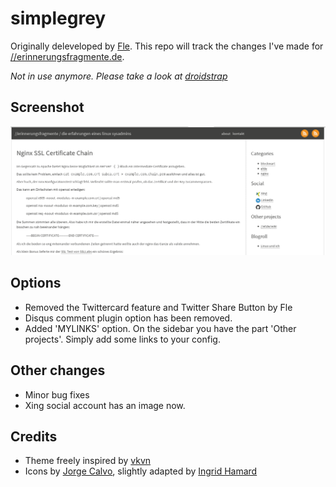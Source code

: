 # simplegrey #

Originally deleveloped by [Fle](https://github.com/fle/pelican-simplegrey).
This repo will track the changes I've made for [//erinnerungsfragmente.de](https://erinnerungsfragmente.de).

*Not in use anymore. Please take a look at [droidstrap](https://github.com/rullmann/droidstrap)*

## Screenshot ##

![screenshot](screenshot.png)

## Options ##

* Removed the Twittercard feature and Twitter Share Button by Fle
* Disqus comment plugin option has been removed.
* Added 'MYLINKS' option. On the sidebar you have the part 'Other projects'. Simply add some links to your config.

## Other changes ##

* Minor bug fixes
* Xing social account has an image now.

## Credits ##

* Theme freely inspired by [vkvn](https://github.com/vkvn)
* Icons by [Jorge Calvo](http://dribbble.com/shots/1074961-Flat-Icons-EPS), slightly adapted by [Ingrid Hamard](http://ingrid.hamard.free.fr)


